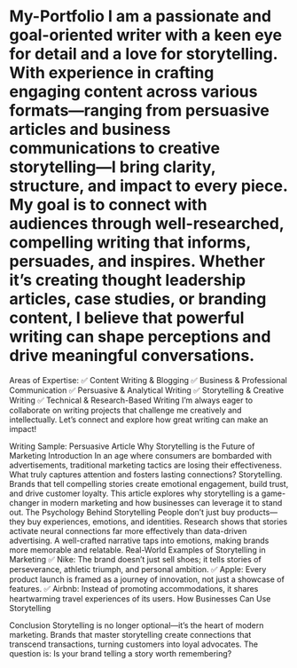# My-Portfolio I am a passionate and goal-oriented writer with a keen eye for detail and a love for storytelling. With experience in crafting engaging content across various formats—ranging from persuasive articles and business communications to creative storytelling—I bring clarity, structure, and impact to every piece. My goal is to connect with audiences through well-researched, compelling writing that informs, persuades, and inspires. Whether it’s creating thought leadership articles, case studies, or branding content, I believe that powerful writing can shape perceptions and drive meaningful conversations.
Areas of Expertise:
✅ Content Writing & Blogging
✅ Business & Professional Communication
✅ Persuasive & Analytical Writing
✅ Storytelling & Creative Writing
✅ Technical & Research-Based Writing
I’m always eager to collaborate on writing projects that challenge me creatively and intellectually. Let’s connect and explore how great writing can make an impact!

Writing Sample: Persuasive Article
Why Storytelling is the Future of Marketing
Introduction
In an age where consumers are bombarded with advertisements, traditional marketing tactics are losing their effectiveness. What truly captures attention and fosters lasting connections? Storytelling. Brands that tell compelling stories create emotional engagement, build trust, and drive customer loyalty. This article explores why storytelling is a game-changer in modern marketing and how businesses can leverage it to stand out.
The Psychology Behind Storytelling
People don’t just buy products—they buy experiences, emotions, and identities. Research shows that stories activate neural connections far more effectively than data-driven advertising. A well-crafted narrative taps into emotions, making brands more memorable and relatable.
Real-World Examples of Storytelling in Marketing
✅ Nike: The brand doesn’t just sell shoes; it tells stories of perseverance, athletic triumph, and personal ambition.
✅ Apple: Every product launch is framed as a journey of innovation, not just a showcase of features.
✅ Airbnb: Instead of promoting accommodations, it shares heartwarming travel experiences of its users.
How Businesses Can Use Storytelling

Conclusion
Storytelling is no longer optional—it’s the heart of modern marketing. Brands that master storytelling create connections that transcend transactions, turning customers into loyal advocates. The question is: Is your brand telling a story worth remembering?
